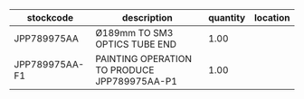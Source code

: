 |stockcode|description|quantity|location|
|---------|-----------|--------|--------|
|JPP789975AA|Ø189mm TO SM3 OPTICS TUBE END|1.00||
|JPP789975AA-F1|PAINTING OPERATION TO PRODUCE JPP789975AA-P1|1.00||
